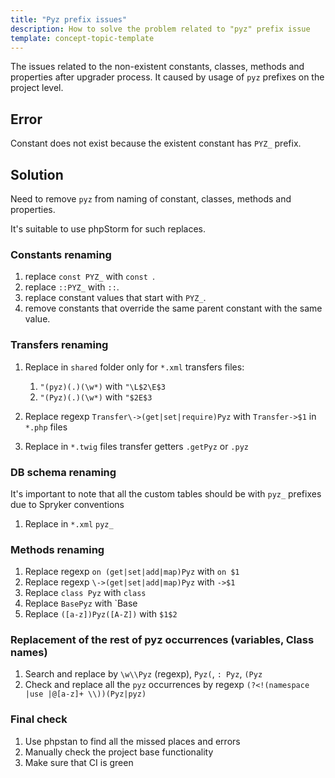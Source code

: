 ```yaml
---
title: "Pyz prefix issues"
description: How to solve the problem related to "pyz" prefix issue
template: concept-topic-template
---
```


The issues related to the non-existent constants, classes, methods and properties after upgrader process.
It caused by usage of `pyz` prefixes on the project level.

## Error

Constant does not exist because the existent constant has `PYZ_` prefix.

## Solution

Need to remove `pyz` from naming of constant, classes, methods and properties. 

It's suitable to use phpStorm for such replaces.

### Constants renaming

1. replace `const PYZ_` with `const `.
2. replace `::PYZ_` with `::`.
3. replace constant values that start with `PYZ_`.
4. remove constants that override the same parent constant with the same value.

### Transfers renaming

1. Replace in `shared` folder only for `*.xml` transfers files:
   1. `"(pyz)(.)(\w*)` with `"\L$2\E$3`
   2. `"(Pyz)(.)(\w*)` with `"$2E$3`

2. Replace regexp `Transfer\->(get|set|require)Pyz` with `Transfer->$1` in `*.php` files
3. Replace in `*.twig` files transfer getters `.getPyz` or `.pyz`

### DB schema renaming

It's important to note that all the custom tables should be with `pyz_` prefixes due to Spryker conventions

1. Replace in `*.xml` `pyz_`

### Methods renaming

1. Replace regexp `on (get|set|add|map)Pyz` with `on $1`
2. Replace regexp `\->(get|set|add|map)Pyz` with `->$1`
3. Replace `class Pyz` with `class`
4. Replace `BasePyz` with `Base
5. Replace `([a-z])Pyz([A-Z])` with `$1$2`

### Replacement of the rest of pyz occurrences (variables, Class names)

1. Search and replace by `\w\\Pyz` (regexp), `Pyz(`, `: Pyz`, `(Pyz`
2. Check and replace all the  `pyz` occurrences by regexp `(?<!(namespace |use |@[a-z]+ \\))(Pyz|pyz)`

### Final check
1. Use phpstan to find all the missed places and errors
2. Manually check the project base functionality
3. Make sure that CI is green
